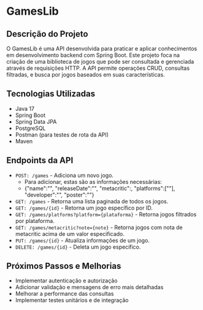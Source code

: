 # GamesLib
## Descrição do Projeto
O GamesLib é uma API desenvolvida para praticar e aplicar conhecimentos em desenvolvimento backend com Spring Boot. Este projeto foca na criação de uma biblioteca de jogos que pode ser consultada e gerenciada através de requisições HTTP. A API permite operações CRUD, consultas filtradas, e busca por jogos baseados em suas características.

## Tecnologias Utilizadas
- Java 17
- Spring Boot
- Spring Data JPA
- PostgreSQL
- Postman (para testes de rota da API)
- Maven

## Endpoints da API
- `POST: /games` - Adiciona um novo jogo.
  - Para adicionar, estas são as informações necessárias:
  - {"name":"",
    "releaseDate":"",
    "metacritic":,
    "platforms":[""],
    "developer":"",
    "poster":""}
- `GET: /games` - Retorna uma lista paginada de todos os jogos.
- `GET: /games/{id}` - Retorna um jogo específico por ID.
- `GET: /games/platforms?platform={plataforma}` - Retorna jogos filtrados por plataforma.
- `GET: /games/metacritic?note={note}` - Retorna jogos com nota de metacritic acima de um valor especificado.
- `PUT: /games/{id}` - Atualiza informações de um jogo.
- `DELETE: /games/{id}` - Deleta um jogo específico.

## Próximos Passos e Melhorias
- Implementar autenticação e autorização
- Adicionar validação e mensagens de erro mais detalhadas
- Melhorar a performance das consultas
- Implementar testes unitários e de integração
